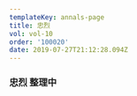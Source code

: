 ```yaml
---
templateKey: annals-page
title: 忠烈
vol: vol-10
order: '100020'
date: 2019-07-27T21:12:28.094Z
---
```

### 忠烈 整理中
